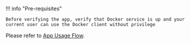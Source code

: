 !!! info "Pre-requisites"

    Before verifying the app, verify that Docker service is up and your current user can use the Docker client without privilege


Please refer to [ App Usage Flow](../how_it_works_use.md).